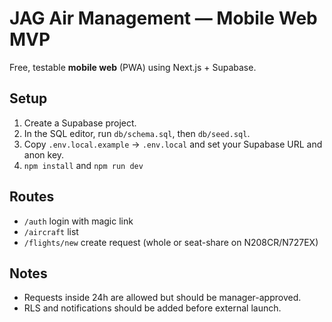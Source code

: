 # JAG Air Management — Mobile Web MVP

Free, testable **mobile web** (PWA) using Next.js + Supabase.

## Setup
1) Create a Supabase project.
2) In the SQL editor, run `db/schema.sql`, then `db/seed.sql`.
3) Copy `.env.local.example` -> `.env.local` and set your Supabase URL and anon key.
4) `npm install` and `npm run dev`

## Routes
- `/auth` login with magic link
- `/aircraft` list
- `/flights/new` create request (whole or seat-share on N208CR/N727EX)

## Notes
- Requests inside 24h are allowed but should be manager-approved.
- RLS and notifications should be added before external launch.
